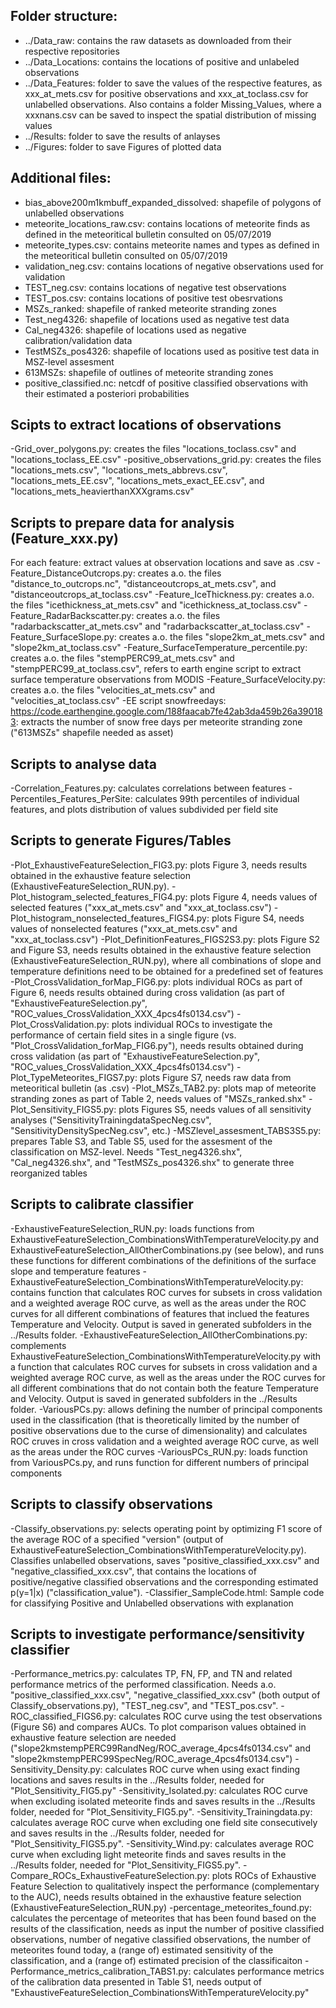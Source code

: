 ## Folder structure:
- ../Data_raw: contains the raw datasets as downloaded from their respective repositories
- ../Data_Locations: contains the locations of positive and unlabeled observations
- ../Data_Features: folder to save the values of the respective features, as xxx_at_mets.csv for positive observations and xxx_at_toclass.csv for unlabelled observations. Also contains a folder Missing_Values, where a xxxnans.csv can be saved to inspect the spatial distribution of missing values
- ../Results: folder to save the results of anlayses
- ../Figures: folder to save Figures of plotted data


## Additional files:
- bias_above200m1kmbuff_expanded_dissolved: shapefile of polygons of unlabelled observations
- meteorite_locations_raw.csv: contains locations of meteorite finds as defined in the meteoritical bulletin consulted on 05/07/2019
- meteorite_types.csv: contains meteorite names and types as defined in the meteoritical bulletin consulted on 05/07/2019
- validation_neg.csv: contains locations of negative observations used for validation
- TEST_neg.csv: contains locations of negative test observations
- TEST_pos.csv: contains locations of positive test obesrvations
- MSZs_ranked: shapefile of ranked meteorite stranding zones
- Test_neg4326: shapefile of locations used as negative test data
- Cal_neg4326: shapefile of locations used as negative calibration/validation data
- TestMSZs_pos4326: shapefile of locations used as positive test data in MSZ-level assesment
- 613MSZs: shapefile of outlines of meteorite stranding zones
- positive_classified.nc: netcdf of positive classified observations with their estimated a posteriori probabilities


## Scipts to extract locations of observations
-Grid_over_polygons.py: creates the files "locations_toclass.csv" and "locations_toclass_EE.csv"
-positive_observations_grid.py: creates the files "locations_mets.csv", "locations_mets_abbrevs.csv", "locations_mets_EE.csv", "locations_mets_exact_EE.csv", and "locations_mets_heavierthanXXXgrams.csv"


## Scripts to prepare data for analysis (Feature_xxx.py)
For each feature: extract values at observation locations and save as .csv
-Feature_DistanceOutcrops.py: creates a.o. the files "distance_to_outcrops.nc", "distanceoutcrops_at_mets.csv", and "distanceoutcrops_at_toclass.csv"
-Feature_IceThickness.py: creates a.o. the files "icethickness_at_mets.csv" and "icethickness_at_toclass.csv"
-Feature_RadarBackscatter.py: creates a.o. the files "radarbackscatter_at_mets.csv" and "radarbackscatter_at_toclass.csv"
-Feature_SurfaceSlope.py: creates a.o. the files "slope2km_at_mets.csv" and "slope2km_at_toclass.csv"
-Feature_SurfaceTemperature_percentile.py: creates a.o. the files "stempPERC99_at_mets.csv" and "stempPERC99_at_toclass.csv", refers to earth engine script to extract surface temperature observations from MODIS
-Feature_SurfaceVelocity.py: creates a.o. the files "velocities_at_mets.csv" and "velocities_at_toclass.csv"
-EE script snowfreedays: https://code.earthengine.google.com/188faacab7fe42ab3da459b26a390183: extracts the number of snow free days per meteorite stranding zone ("613MSZs" shapefile needed as asset)


## Scripts to analyse data
-Correlation_Features.py: calculates correlations between features
-Percentiles_Features_PerSite: calculates 99th percentiles of individual features, and plots distribution of values subdivided per field site



## Scripts to generate Figures/Tables
-Plot_ExhaustiveFeatureSelection_FIG3.py: plots Figure 3, needs results obtained in the exhaustive feature selection (ExhaustiveFeatureSelection_RUN.py).
-Plot_histogram_selected_features_FIG4.py: plots Figure 4, needs values of selected features ("xxx_at_mets.csv" and "xxx_at_toclass.csv")
-Plot_histogram_nonselected_features_FIGS4.py: plots Figure S4, needs values of nonselected features ("xxx_at_mets.csv" and "xxx_at_toclass.csv")
-Plot_DefinitionFeatures_FIGS2S3.py: plots Figure S2 and Figure S3, needs results obtained in the exhaustive feature selection (ExhaustiveFeatureSelection_RUN.py), where all combinations of slope and temperature definitions need to be obtained for a predefined set of features
-Plot_CrossValidation_forMap_FIG6.py: plots individual ROCs as part of Figure 6, needs results obtained during cross validation (as part of "ExhaustiveFeatureSelection.py", "ROC_values_CrossValidation_XXX_4pcs4fs0134.csv")
-Plot_CrossValidation.py: plots individual ROCs to investigate the performance of certain field sites in a single figure (vs. "Plot_CrossValidation_forMap_FIG6.py"), needs results obtained during cross validation (as part of "ExhaustiveFeatureSelection.py", "ROC_values_CrossValidation_XXX_4pcs4fs0134.csv")
-Plot_TypeMeteorites_FIGS7.py: plots Figure S7, needs raw data from meteoritical bulletin (as .csv)
-Plot_MSZs_TAB2.py: plots map of meteorite stranding zones as part of Table 2, needs values of "MSZs_ranked.shx"
-Plot_Sensitivity_FIGS5.py: plots Figures S5, needs values of all sensitivity analyses ("SensitivityTrainingdataSpecNeg.csv", "SensitivityDensitySpecNeg.csv", etc.)
-MSZlevel_assesment_TABS3S5.py: prepares Table S3, and Table S5, used for the assesment of the classification on MSZ-level. Needs "Test_neg4326.shx", "Cal_neg4326.shx", and  "TestMSZs_pos4326.shx" to generate three reorganized tables


## Scripts to calibrate classifier
-ExhaustiveFeatureSelection_RUN.py: loads functions from ExhaustiveFeatureSelection_CombinationsWithTemperatureVelocity.py and ExhaustiveFeatureSelection_AllOtherCombinations.py (see below), and runs these functions for different combinations of the definitions of the surface slope and temperature features
-ExhaustiveFeatureSelection_CombinationsWithTemperatureVelocity.py: contains function that calculates ROC curves for subsets in cross validation and a weighted average ROC curve, as well as the areas under the ROC curves for all different combinations of features that inclued the features Temperature and Velocity. Output is saved in generated subfolders in the ../Results folder.
-ExhaustiveFeatureSelection_AllOtherCombinations.py: complements ExhaustiveFeatureSelection_CombinationsWithTemperatureVelocity.py with a function that calculates ROC curves for subsets in cross validation and a weighted average ROC curve, as well as the areas under the ROC curves for all different combinations that do not contain both the feature Temperature and Velocity. Output is saved in generated subfolders in the ../Results folder.
-VariousPCs.py: allows defining the number of principal components used in the classification (that is theoretically limited by the number of positive observations due to the curse of dimensionality) and calculates ROC cruves in cross validation and a weighted average ROC curve, as well as the areas under the ROC curves
-VariousPCs_RUN.py: loads function from VariousPCs.py, and runs function for different numbers of principal components


## Scripts to classify observations
-Classify_observations.py: selects operating point by optimizing F1 score of the average ROC of a specified "version" (output of ExhaustiveFeatureSelection_CombinationsWithTemperatureVelocity.py). Classifies unlabelled observations, saves "positive_classified_xxx.csv" and "negative_classified_xxx.csv", that contains the locations of positive/negative classified observations and the corresponding estimated p(y=1|x) ("classification_value").
-Classifier_SampleCode.html: Sample code for classifying Positive and Unlabelled observations with explanation


## Scripts to investigate performance/sensitivity classifier
-Performance_metrics.py: calculates TP, FN, FP, and TN and related performance metrics of the performed classification. Needs a.o. "positive_classified_xxx.csv", "negative_classified_xxx.csv" (both output of Classify_observations.py), "TEST_neg.csv", and "TEST_pos.csv".
-ROC_classified_FIGS6.py: calculates ROC curve using the test observations (Figure S6) and compares AUCs. To plot comparison values obtained in exhaustive feature selection are needed ("slope2kmstempPERC99RandNeg/ROC_average_4pcs4fs0134.csv" and "slope2kmstempPERC99SpecNeg/ROC_average_4pcs4fs0134.csv")
-Sensitivity_Density.py: calculates ROC curve when using exact finding locations and saves results in the ../Results folder, needed for "Plot_Sensitivity_FIG5.py"
-Sensitivity_Isolated.py: calculates ROC curve when excluding isolated meteorite finds and saves results in the ../Results folder, needed for "Plot_Sensitivity_FIG5.py".
-Sensitivity_Trainingdata.py: calculates average ROC curve when excluding one field site consecutively and saves results in the ../Results folder, needed for "Plot_Sensitivity_FIGS5.py".
-Sensitivity_Wind.py: calculates average ROC curve when excluding light meteorite finds and saves results in the ../Results folder, needed for "Plot_Sensitivity_FIGS5.py".
-Compare_ROCs_ExhaustiveFeatureSelection.py: plots ROCs of Exhaustive Feature Selection to qualitatively inspect the performance (complementary to the AUC), needs results obtained in the exhaustive feature selection (ExhaustiveFeatureSelection_RUN.py)
-percentage_meteorites_found.py: calculates the percentage of meteorites that has been found based on the results of the classification, needs as input the number of positive classified observations, number of negative classified observations, the number of meteorites found today, a (range of) estimated sensitivity of the classification, and a (range of) estimated precision of the classificaiton
-Performance_metrics_calibration_TABS1.py: calculates performance metrics of the calibration data presented in Table S1, needs output of "ExhaustiveFeatureSelection_CombinationsWithTemperatureVelocity.py"





